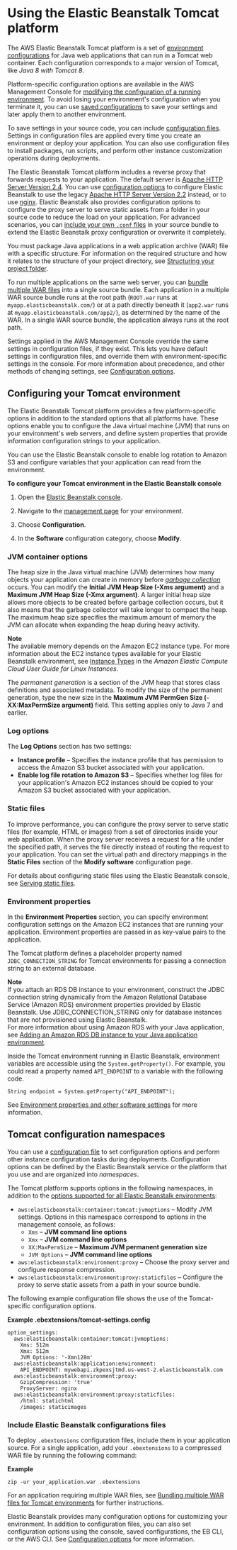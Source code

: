# Using the Elastic Beanstalk Tomcat platform<a name="java-tomcat-platform"></a>

The AWS Elastic Beanstalk Tomcat platform is a set of [environment configurations](https://docs.aws.amazon.com/elasticbeanstalk/latest/platforms/platforms-supported.html#platforms-supported.java) for Java web applications that can run in a Tomcat web container\. Each configuration corresponds to a major version of Tomcat, like *Java 8 with Tomcat 8*\.

Platform\-specific configuration options are available in the AWS Management Console for [modifying the configuration of a running environment](environment-configuration-methods-after.md)\. To avoid losing your environment's configuration when you terminate it, you can use [saved configurations](environment-configuration-savedconfig.md) to save your settings and later apply them to another environment\.

To save settings in your source code, you can include [configuration files](ebextensions.md)\. Settings in configuration files are applied every time you create an environment or deploy your application\. You can also use configuration files to install packages, run scripts, and perform other instance customization operations during deployments\.

The Elastic Beanstalk Tomcat platform includes a reverse proxy that forwards requests to your application\. The default server is [Apache HTTP Server Version 2\.4](https://httpd.apache.org/docs/2.4/)\. You can use [configuration options](#java-tomcat-namespaces) to configure Elastic Beanstalk to use the legacy [Apache HTTP Server Version 2\.2](https://httpd.apache.org/docs/2.2/) instead, or to use [nginx](https://www.nginx.com/)\. Elastic Beanstalk also provides configuration options to configure the proxy server to serve static assets from a folder in your source code to reduce the load on your application\. For advanced scenarios, you can [include your own `.conf` files](java-tomcat-proxy.md) in your source bundle to extend the Elastic Beanstalk proxy configuration or overwrite it completely\.

You must package Java applications in a web application archive \(WAR\) file with a specific structure\. For information on the required structure and how it relates to the structure of your project directory, see [Structuring your project folder](java-tomcat-platform-directorystructure.md)\.

To run multiple applications on the same web server, you can [bundle multiple WAR files](java-tomcat-multiple-war-files.md) into a single source bundle\. Each application in a multiple WAR source bundle runs at the root path \(`ROOT.war` runs at `myapp.elasticbeanstalk.com/`\) or at a path directly beneath it \(`app2.war` runs at `myapp.elasticbeanstalk.com/app2/`\), as determined by the name of the WAR\. In a single WAR source bundle, the application always runs at the root path\.

Settings applied in the AWS Management Console override the same settings in configuration files, if they exist\. This lets you have default settings in configuration files, and override them with environment\-specific settings in the console\. For more information about precedence, and other methods of changing settings, see [Configuration options](command-options.md)\.

## Configuring your Tomcat environment<a name="java-tomcat-options"></a>

The Elastic Beanstalk Tomcat platform provides a few platform\-specific options in addition to the standard options that all platforms have\. These options enable you to configure the Java virtual machine \(JVM\) that runs on your environment's web servers, and define system properties that provide information configuration strings to your application\.

You can use the Elastic Beanstalk console to enable log rotation to Amazon S3 and configure variables that your application can read from the environment\.

**To configure your Tomcat environment in the Elastic Beanstalk console**

1. Open the [Elastic Beanstalk console](https://console.aws.amazon.com/elasticbeanstalk)\.

1. Navigate to the [management page](environments-console.md) for your environment\.

1. Choose **Configuration**\.

1. In the **Software** configuration category, choose **Modify**\.

### JVM container options<a name="java-tomcat-options-jvm"></a>

The heap size in the Java virtual machine \(JVM\) determines how many objects your application can create in memory before *[garbage collection](https://docs.oracle.com/javase/8/docs/technotes/guides/vm/gctuning/introduction.html)* occurs\. You can modify the **Initial JVM Heap Size \(\-Xms argument\)** and a **Maximum JVM Heap Size \(\-Xmx argument\)**\. A larger initial heap size allows more objects to be created before garbage collection occurs, but it also means that the garbage collector will take longer to compact the heap\. The maximum heap size specifies the maximum amount of memory the JVM can allocate when expanding the heap during heavy activity\.

**Note**  
The available memory depends on the Amazon EC2 instance type\. For more information about the EC2 instance types available for your Elastic Beanstalk environment, see [Instance Types](http://docs.aws.amazon.com/AWSEC2/latest/UserGuide/instance-types.html) in the *Amazon Elastic Compute Cloud User Guide for Linux Instances*\. 

The *permanent generation* is a section of the JVM heap that stores class definitions and associated metadata\. To modify the size of the permanent generation, type the new size in the **Maximum JVM PermGen Size \(\-XX:MaxPermSize argument\)** field\. This setting applies only to Java 7 and earlier\.

### Log options<a name="java-tomcat-options-logs"></a>

The **Log Options** section has two settings:
+ **Instance profile** – Specifies the instance profile that has permission to access the Amazon S3 bucket associated with your application\.
+ **Enable log file rotation to Amazon S3** – Specifies whether log files for your application's Amazon EC2 instances should be copied to your Amazon S3 bucket associated with your application\.

### Static files<a name="java-tomcat-options-staticfiles"></a>

To improve performance, you can configure the proxy server to serve static files \(for example, HTML or images\) from a set of directories inside your web application\. When the proxy server receives a request for a file under the specified path, it serves the file directly instead of routing the request to your application\. You can set the virtual path and directory mappings in the **Static Files** section of the **Modify software** configuration page\.

For details about configuring static files using the Elastic Beanstalk console, see [Serving static files](environment-cfg-staticfiles.md)\.

### Environment properties<a name="java-tomcat-options-properties"></a>

In the **Environment Properties** section, you can specify environment configuration settings on the Amazon EC2 instances that are running your application\. Environment properties are passed in as key\-value pairs to the application\. 

The Tomcat platform defines a placeholder property named `JDBC_CONNECTION_STRING` for Tomcat environments for passing a connection string to an external database\.

**Note**  
If you attach an RDS DB instance to your environment, construct the JDBC connection string dynamically from the Amazon Relational Database Service \(Amazon RDS\) environment properties provided by Elastic Beanstalk\. Use JDBC\_CONNECTION\_STRING only for database instances that are not provisioned using Elastic Beanstalk\.  
For more information about using Amazon RDS with your Java application, see [Adding an Amazon RDS DB instance to your Java application environment](java-rds.md)\.

Inside the Tomcat environment running in Elastic Beanstalk, environment variables are accessible using the `System.getProperty()`\. For example, you could read a property named `API_ENDPOINT` to a variable with the following code\.

```
String endpoint = System.getProperty("API_ENDPOINT");
```

See [Environment properties and other software settings](environments-cfg-softwaresettings.md) for more information\.

## Tomcat configuration namespaces<a name="java-tomcat-namespaces"></a>

You can use a [configuration file](ebextensions.md) to set configuration options and perform other instance configuration tasks during deployments\. Configuration options can be defined by the Elastic Beanstalk service or the platform that you use and are organized into *namespaces*\.

The Tomcat platform supports options in the following namespaces, in addition to the [options supported for all Elastic Beanstalk environments](command-options-general.md):
+ `aws:elasticbeanstalk:container:tomcat:jvmoptions` – Modify JVM settings\. Options in this namespace correspond to options in the management console, as follows:
  + `Xms` – **JVM command line options**
  + `Xmx` – **JVM command line options**
  + `XX:MaxPermSize` – **Maximum JVM permanent generation size**
  + `JVM Options` – **JVM command line options**
+ `aws:elasticbeanstalk:environment:proxy` – Choose the proxy server and configure response compression\.
+ `aws:elasticbeanstalk:environment:proxy:staticfiles` – Configure the proxy to serve static assets from a path in your source bundle\.

The following example configuration file shows the use of the Tomcat\-specific configuration options\.

**Example \.ebextensions/tomcat\-settings\.config**  

```
option_settings:
  aws:elasticbeanstalk:container:tomcat:jvmoptions:
    Xms: 512m
    Xmx: 512m
    JVM Options: '-Xmn128m'
  aws:elasticbeanstalk:application:environment:
    API_ENDPOINT: mywebapi.zkpexsjtmd.us-west-2.elasticbeanstalk.com
  aws:elasticbeanstalk:environment:proxy:
    GzipCompression: 'true'
    ProxyServer: nginx
  aws:elasticbeanstalk:environment:proxy:staticfiles:
    /html: statichtml
    /images: staticimages
```

### Include Elastic Beanstalk configurations files<a name="java-tomcat-ebextensions"></a>

To deploy `.ebextensions` configuration files, include them in your application source\. For a single application, add your `.ebextensions` to a compressed WAR file by running the following command:

**Example**  

```
zip -ur your_application.war .ebextensions
```

For an application requiring multiple WAR files, see [Bundling multiple WAR files for Tomcat environments](java-tomcat-multiple-war-files.md) for further instructions\.

Elastic Beanstalk provides many configuration options for customizing your environment\. In addition to configuration files, you can also set configuration options using the console, saved configurations, the EB CLI, or the AWS CLI\. See [Configuration options](command-options.md) for more information\.